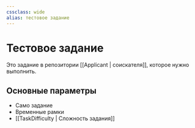 ```yaml
---
cssclass: wide
alias: тестовое задание
---
```


# Тестовое задание

Это задание в репозитории [[Applicant | соискателя]], которое нужно выполнить. 


## Основные параметры

- Само задание
- Временные рамки
- [[TaskDifficulty | Сложность задания]]
